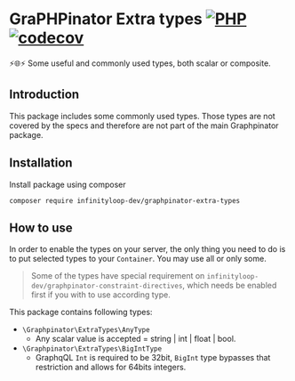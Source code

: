 # GraPHPinator Extra types [![PHP](https://github.com/infinityloop-dev/graphpinator-extra-types/workflows/PHP/badge.svg?branch=master)](https://github.com/infinityloop-dev/graphpinator-extra-types/actions?query=workflow%3APHP) [![codecov](https://codecov.io/gh/infinityloop-dev/graphpinator-extra-types/branch/master/graph/badge.svg)](https://codecov.io/gh/infinityloop-dev/graphpinator-extra-types)

:zap::globe_with_meridians::zap: Some useful and commonly used types, both scalar or composite.

## Introduction

This package includes some commonly used types. Those types are not covered by the specs and therefore are not part of the main Graphpinator package.

## Installation

Install package using composer

```composer require infinityloop-dev/graphpinator-extra-types```

## How to use

In order to enable the types on your server, the only thing you need to do is to put selected types to your `Container`. You may use all or only some.

> Some of the types have special requirement on `infinityloop-dev/graphpinator-constraint-directives`, which needs be enabled first if you with to use according type.

This package contains following types:

- `\Graphpinator\ExtraTypes\AnyType`
    - Any scalar value is accepted = string | int | float | bool.
- `\Graphpinator\ExtraTypes\BigIntType`
    - GraphqQL `Int` is required to be 32bit, `BigInt` type bypasses that restriction and allows for 64bits integers.
